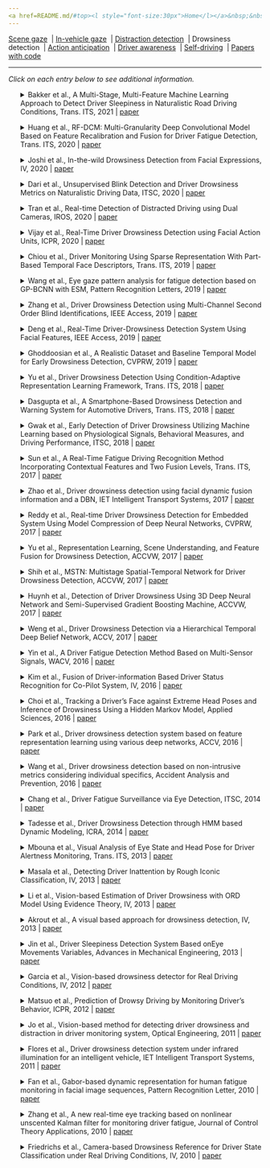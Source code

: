 ```yaml
---
<a href=README.md/#top><l style="font-size:30px">Home</l></a>&nbsp;&nbsp;| <a href=behavioral.md><l style="font-size:30px">Behavioral</l></a>&nbsp;&nbsp;| <l style="font-size:35px">Applications</l>&nbsp;&nbsp;| <a href=datasets.md><l style="font-size:30px">Datasets</l></a>&nbsp;&nbsp;
---
```


[Scene gaze](scene_gaze.md)&nbsp;&nbsp;| [In-vehicle gaze](in-vehicle_gaze.md)&nbsp;&nbsp;| [Distraction detection](distraction_detection.md)&nbsp;&nbsp;| Drowsiness detection&nbsp;&nbsp;| [Action anticipation](action_anticipation.md)&nbsp;&nbsp;| [Driver awareness](driver_awareness.md)&nbsp;&nbsp;| [Self-driving](self-driving.md)&nbsp;&nbsp;| [Papers with code](papers_with_code.md)&nbsp;&nbsp;
___
*Click on each entry below to see additional information.*
<ul><a name=2021_T-ITS_Bakker></a>
<details close>
<summary>Bakker et al., A Multi-Stage, Multi-Feature Machine Learning Approach to Detect Driver Sleepiness in Naturalistic Road Driving Conditions, Trans. ITS, 2021 | <a href=https://doi.org/10.1109/TITS.2021.3090272>paper</a></summary>
<ul>
Dataset(s): private
</ul>
<ul>
<pre>
@article{2021_T-ITS_Bakker,
    author = {Bakker, Bram and Zab{\l}ocki, Bartosz and Baker, Angela and Riethmeister, Vanessa and Marx, Bernd and Iyer, Girish and Anund, Anna and Ahlstr{\"o}m, Christer},
    title = "A multi-stage, multi-feature machine learning approach to detect driver sleepiness in naturalistic road driving conditions",
    journal = "IEEE Transactions on Intelligent Transportation Systems",
    year = "2021"
}
</pre>
</ul>
</ul>
<ul><a name=2020_T-ITS_Huang></a>
<details close>
<summary>Huang et al., RF-DCM: Multi-Granularity Deep Convolutional Model Based on Feature Recalibration and Fusion for Driver Fatigue Detection, Trans. ITS, 2020 | <a href=https://doi.org/10.1109/TITS.2020.3017513>paper</a></summary>
<ul>
Dataset(s): <a href=datasets.md#DDD>DDD</a>
</ul>
<ul>
<pre>
@article{2020_T-ITS_Huang,
    author = "Huang, Rui and Wang, Yan and Li, Zijian and Lei, Zeyu and Xu, Yufan",
    title = "RF-DCM: Multi-Granularity Deep Convolutional Model Based on Feature Recalibration and Fusion for Driver Fatigue Detection",
    journal = "IEEE Transactions on Intelligent Transportation Systems",
    year = "2020"
}
</pre>
</ul>
</ul>
<ul><a name=2020_IV_Joshi></a>
<details close>
<summary>Joshi et al., In-the-wild Drowsiness Detection from Facial Expressions, IV, 2020 | <a href=https://doi.org/10.1109/IV47402.2020.9304579>paper</a></summary>
<ul>
Dataset(s): private
</ul>
<ul>
<pre>
@inproceedings{2020_IV_Joshi,
    author = "Joshi, Ajjen and Kyal, Survi and Banerjee, Sandipan and Mishra, Taniya",
    title = "In-the-wild drowsiness detection from facial expressions",
    booktitle = "IV",
    year = "2020"
}
</pre>
</ul>
</ul>
<ul><a name=2020_ITSC_Dari></a>
<details close>
<summary>Dari et al., Unsupervised Blink Detection and Driver Drowsiness Metrics on Naturalistic Driving Data, ITSC, 2020 | <a href=https://doi.org/10.1109/ITSC45102.2020.9294686>paper</a></summary>
<ul>
Dataset(s): private
</ul>
<ul>
<pre>
@inproceedings{2020_ITSC_Dari,
    author = "Dari, Simone and Epple, Nico and Protschky, Valentin",
    title = "Unsupervised Blink Detection and Driver Drowsiness Metrics on Naturalistic Driving Data",
    booktitle = "ITSC",
    year = "2020"
}
</pre>
</ul>
</ul>
<ul><a name=2020_IROS_Tran></a>
<details close>
<summary>Tran et al., Real-time Detection of Distracted Driving using Dual Cameras, IROS, 2020 | <a href=https://doi.org/10.1109/IROS45743.2020.9340921>paper</a></summary>
<ul>
Dataset(s): private
</ul>
<ul>
<pre>
@inproceedings{2020_IROS_Tran,
    author = "Tran, Duy and Do, Ha Manh and Lu, Jiaxing and Sheng, Weihua",
    title = "Real-time Detection of Distracted Driving using Dual Cameras",
    booktitle = "IROS",
    year = "2020"
}
</pre>
</ul>
</ul>
<ul><a name=2020_ICPR_Vijay></a>
<details close>
<summary>Vijay et al., Real-Time Driver Drowsiness Detection using Facial Action Units, ICPR, 2020 | <a href=https://doi.org/10.1109/ICPR48806.2021.9412288>paper</a></summary>
<ul>
Dataset(s): <a href=datasets.md#DDD>DDD</a>
</ul>
<ul>
<pre>
@inproceedings{2020_ICPR_Vijay,
    author = "Vijay, Malaika and Vinayak, Nandagopal Netrakanti and Nunna, Maanvi and Natarajan, Subramanyam",
    title = "Real-Time Driver Drowsiness Detection using Facial Action Units",
    booktitle = "ICPR",
    year = "2021"
}
</pre>
</ul>
</ul>
<ul><a name=2019_T-ITS_Chiou></a>
<details close>
<summary>Chiou et al., Driver Monitoring Using Sparse Representation With Part-Based Temporal Face Descriptors, Trans. ITS, 2019 | <a href=https://doi.org/10.1109/TITS.2019.2892155>paper</a></summary>
<ul>
Dataset(s): <a href=datasets.md#YawDD>YawDD</a>, <a href=datasets.md#DDD>DDD</a>
</ul>
<ul>
<pre>
@article{2019_T-ITS_Chiou,
    author = "Chiou, Chien-Yu and Wang, Wei-Cheng and Lu, Shueh-Chou and Huang, Chun-Rong and Chung, Pau-Choo and Lai, Yun-Yang",
    title = "Driver monitoring using sparse representation with part-based temporal face descriptors",
    journal = "IEEE Transactions on Intelligent Transportation Systems",
    volume = "21",
    number = "1",
    pages = "346--361",
    year = "2019"
}
</pre>
</ul>
</ul>
<ul><a name=2019_PRL_Wang></a>
<details close>
<summary>Wang et al., Eye gaze pattern analysis for fatigue detection based on GP-BCNN with ESM, Pattern Recognition Letters, 2019 | <a href=https://doi.org/10.1016/j.patrec.2019.03.013>paper</a></summary>
<ul>
Dataset(s): private
</ul>
<ul>
<pre>
@article{2019_PRL_Wang,
    author = "Wang, Yan and Huang, Rui and Guo, Lei",
    title = "Eye gaze pattern analysis for fatigue detection based on GP-BCNN with ESM",
    journal = "Pattern Recognition Letters",
    volume = "123",
    pages = "61--74",
    year = "2019",
    publisher = "Elsevier"
}
</pre>
</ul>
</ul>
<ul><a name=2019_IEEEAccess_Zhang></a>
<details close>
<summary>Zhang et al., Driver Drowsiness Detection using Multi-Channel Second Order Blind Identifications, IEEE Access, 2019 | <a href=https://doi.org/10.1109/ACCESS.2019.2891971>paper</a></summary>
<ul>
Dataset(s): private
</ul>
<ul>
<pre>
@article{2019_IEEEAccess_Zhang,
    author = "Zhang, Chao and Wu, Xiaopei and Zheng, Xi and Yu, Shui",
    title = "Driver drowsiness detection using multi-channel second order blind identifications",
    journal = "IEEE Access",
    volume = "7",
    pages = "11829--11843",
    year = "2019",
    publisher = "IEEE"
}
</pre>
</ul>
</ul>
<ul><a name=2019_IEEEAccess_Deng></a>
<details close>
<summary>Deng et al., Real-Time Driver-Drowsiness Detection System Using Facial Features, IEEE Access, 2019 | <a href=https://doi.org/10.1109/ACCESS.2019.2936663>paper</a></summary>
<ul>
Dataset(s): private
</ul>
<ul>
<pre>
@article{2019_IEEEAccess_Deng,
    author = "Deng, Wanghua and Wu, Ruoxue",
    title = "Real-time driver-drowsiness detection system using facial features",
    journal = "IEEE Access",
    volume = "7",
    pages = "118727--118738",
    year = "2019",
    publisher = "IEEE"
}
</pre>
</ul>
</ul>
<ul><a name=2019_CVPRW_Ghoddoosian></a>
<details close>
<summary>Ghoddoosian et al., A Realistic Dataset and Baseline Temporal Model for Early Drowsiness Detection, CVPRW, 2019 | <a href=https://openaccess.thecvf.com/content_CVPRW_2019/papers/AMFG/Ghoddoosian_A_Realistic_Dataset_and_Baseline_Temporal_Model_for_Early_Drowsiness_CVPRW_2019_paper.pdf>paper</a></summary>
<ul>
Dataset(s): <a href=datasets.md#RLDD>RLDD</a>
</ul>
<ul>
<pre>
@inproceedings{2019_CVPRW_Ghoddoosian,
    author = "Ghoddoosian, Reza and Galib, Marnim and Athitsos, Vassilis",
    title = "A realistic dataset and baseline temporal model for early drowsiness detection",
    booktitle = "CVPRW",
    year = "2019"
}
</pre>
</ul>
</ul>
<ul><a name=2018_T-ITS_Yu></a>
<details close>
<summary>Yu et al., Driver Drowsiness Detection Using Condition-Adaptive Representation Learning Framework, Trans. ITS, 2018 | <a href=https://doi.org/10.1109/TITS.2018.2883823>paper</a></summary>
<ul>
Dataset(s): <a href=datasets.md#DDD>DDD</a>
</ul>
<ul>
<pre>
@article{2018_T-ITS_Yu,
    author = "Yu, Jongmin and Park, Sangwoo and Lee, Sangwook and Jeon, Moongu",
    title = "Driver drowsiness detection using condition-adaptive representation learning framework",
    journal = "IEEE Transactions on Intelligent Transportation Systems",
    volume = "20",
    number = "11",
    pages = "4206--4218",
    year = "2018"
}
</pre>
</ul>
</ul>
<ul><a name=2018_T-ITS_Dasgupta></a>
<details close>
<summary>Dasgupta et al., A Smartphone-Based Drowsiness Detection and Warning System for Automotive Drivers, Trans. ITS, 2018 | <a href=https://doi.org/10.1109/TITS.2018.2879609>paper</a></summary>
<ul>
Dataset(s): private
</ul>
<ul>
<pre>
@article{2018_T-ITS_Dasgupta,
    author = "Dasgupta, Anirban and Rahman, Daleef and Routray, Aurobinda",
    title = "A smartphone-based drowsiness detection and warning system for automotive drivers",
    journal = "IEEE Transactions on Intelligent Transportation Systems",
    volume = "20",
    number = "11",
    pages = "4045--4054",
    year = "2018"
}
</pre>
</ul>
</ul>
<ul><a name=2018_ITSC_Gwak></a>
<details close>
<summary>Gwak et al., Early Detection of Driver Drowsiness Utilizing Machine Learning based on Physiological Signals, Behavioral Measures, and Driving Performance, ITSC, 2018 | <a href=https://doi.org/10.1109/ITSC.2018.8569493>paper</a></summary>
<ul>
Dataset(s): private
</ul>
<ul>
<pre>
@inproceedings{2018_ITSC_Gwak,
    author = "Gwak, Jongseong and Shino, Motoki and Hirao, Akinari",
    title = "Early detection of driver drowsiness utilizing machine learning based on physiological signals, behavioral measures, and driving performance",
    booktitle = "ITSC",
    year = "2018"
}
</pre>
</ul>
</ul>
<ul><a name=2017_T-ITS_Sun></a>
<details close>
<summary>Sun et al., A Real-Time Fatigue Driving Recognition Method Incorporating Contextual Features and Two Fusion Levels, Trans. ITS, 2017 | <a href=https://doi.org/10.1109/TITS.2017.2690914>paper</a></summary>
<ul>
Dataset(s): private
</ul>
<ul>
<pre>
@article{2017_T-ITS_Sun,
    author = "Sun, Wei and Zhang, Xiaorui and Peeta, Srinivas and He, Xiaozheng and Li, Yongfu",
    title = "A real-time fatigue driving recognition method incorporating contextual features and two fusion levels",
    journal = "IEEE Transactions on Intelligent Transportation Systems",
    volume = "18",
    number = "12",
    pages = "3408--3420",
    year = "2017"
}
</pre>
</ul>
</ul>
<ul><a name=2017_IET_Zhao></a>
<details close>
<summary>Zhao et al., Driver drowsiness detection using facial dynamic fusion information and a DBN, IET Intelligent Transport Systems, 2017 | <a href=https://doi.org/10.1049/iet-its.2017.0183>paper</a></summary>
<ul>
Dataset(s): private
</ul>
<ul>
<pre>
@article{2017_IET_Zhao,
    author = "Zhao, Lei and Wang, Zengcai and Wang, Xiaojin and Liu, Qing",
    title = "Driver drowsiness detection using facial dynamic fusion information and a DBN",
    journal = "IET Intelligent Transport Systems",
    volume = "12",
    number = "2",
    pages = "127--133",
    year = "2017"
}
</pre>
</ul>
</ul>
<ul><a name=2017_CVPRW_Reddy></a>
<details close>
<summary>Reddy et al., Real-time Driver Drowsiness Detection for Embedded System Using Model Compression of Deep Neural Networks, CVPRW, 2017 | <a href=https://openaccess.thecvf.com/content_cvpr_2017_workshops/w4/papers/Reddy_Real-Time_Driver_Drowsiness_CVPR_2017_paper.pdf>paper</a></summary>
<ul>
Dataset(s): private
</ul>
<ul>
<pre>
@inproceedings{2017_CVPRW_Reddy,
    author = "Reddy, Bhargava and Kim, Ye-Hoon and Yun, Sojung and Seo, Chanwon and Jang, Junik",
    title = "Real-time driver drowsiness detection for embedded system using model compression of deep neural networks",
    booktitle = "CVPRW",
    year = "2017"
}
</pre>
</ul>
</ul>
<ul><a name=2017_ACCVW_Yu></a>
<details close>
<summary>Yu et al., Representation Learning, Scene Understanding, and Feature Fusion for Drowsiness Detection, ACCVW, 2017 | <a href=https://doi.org/10.1007/978-3-319-54526-4_13>paper</a></summary>
<ul>
Dataset(s): <a href=datasets.md#DDD>DDD</a>
</ul>
<ul>
<pre>
@inproceedings{2017_ACCVW_Yu,
    author = "Yu, Jongmin and Park, Sangwoo and Lee, Sangwook and Jeon, Moongu",
    title = "Representation learning, scene understanding, and feature fusion for drowsiness detection",
    booktitle = "ACCV",
    year = "2016"
}
</pre>
</ul>
</ul>
<ul><a name=2017_ACCVW_Shih></a>
<details close>
<summary>Shih et al., MSTN: Multistage Spatial-Temporal Network for Driver Drowsiness Detection, ACCVW, 2017 | <a href=https://doi.org/10.1007/978-3-319-54526-4_11>paper</a></summary>
<ul>
Dataset(s): <a href=datasets.md#DDD>DDD</a>
</ul>
<ul>
<pre>
@inproceedings{2017_ACCVW_Shih,
    author = "Shih, Tun-Huai and Hsu, Chiou-Ting",
    title = "MSTN: Multistage spatial-temporal network for driver drowsiness detection",
    booktitle = "ACCV",
    year = "2016"
}
</pre>
</ul>
</ul>
<ul><a name=2017_ACCVW_Huynh></a>
<details close>
<summary>Huynh et al., Detection of Driver Drowsiness Using 3D Deep Neural Network and Semi-Supervised Gradient Boosting Machine, ACCVW, 2017 | <a href=https://doi.org/10.1007/978-3-319-54526-4_10>paper</a></summary>
<ul>
Dataset(s): <a href=datasets.md#DDD>DDD</a>
</ul>
<ul>
<pre>
@inproceedings{2017_ACCVW_Huynh,
    author = "Huynh, Xuan-Phung and Park, Sang-Min and Kim, Yong-Guk",
    title = "Detection of driver drowsiness using 3D deep neural network and semi-supervised gradient boosting machine",
    booktitle = "ACCV",
    year = "2016"
}
</pre>
</ul>
</ul>
<ul><a name=2017_ACCV_Weng></a>
<details close>
<summary>Weng et al., Driver Drowsiness Detection via a Hierarchical Temporal Deep Belief Network, ACCV, 2017 | <a href=https://doi.org/10.1007/978-3-319-54526-4_9>paper</a></summary>
<ul>
Dataset(s): <a href=datasets.md#DDD>DDD</a>
</ul>
<ul>
<pre>
@inproceedings{2017_ACCV_Weng,
    author = "Weng, Ching-Hua and Lai, Ying-Hsiu and Lai, Shang-Hong",
    title = "Driver drowsiness detection via a hierarchical temporal deep belief network",
    booktitle = "ACCV",
    year = "2016"
}
</pre>
</ul>
</ul>
<ul><a name=2016_WACV_Yin></a>
<details close>
<summary>Yin et al., A Driver Fatigue Detection Method Based on Multi-Sensor Signals, WACV, 2016 | <a href=https://doi.org/10.1109/WACV.2016.7477672>paper</a></summary>
<ul>
Dataset(s): private
</ul>
<ul>
<pre>
@inproceedings{2016_WACV_Yin,
    author = "Yin, Hao and Su, Yuanqi and Liu, Yuehu and Zhao, Danchen",
    title = "A driver fatigue detection method based on multi-sensor signals",
    booktitle = "WACV",
    year = "2016"
}
</pre>
</ul>
</ul>
<ul><a name=2016_IV_Kim></a>
<details close>
<summary>Kim et al., Fusion of Driver-information Based Driver Status Recognition for Co-Pilot System, IV, 2016 | <a href=https://doi.org/10.1109/IVS.2016.7535573>paper</a></summary>
<ul>
Dataset(s): private
</ul>
<ul>
<pre>
@inproceedings{2016_IV_Kim,
    author = "Kim, Jinwoo and Kim, Kitae and Yoon, Daesub and Koo, Yongbon and Han, Wooyong",
    title = "Fusion of driver-information based driver status recognition for co-pilot system",
    booktitle = "IV",
    year = "2016"
}
</pre>
</ul>
</ul>
<ul><a name=2016_ApplSci_Choi></a>
<details close>
<summary>Choi et al., Tracking a Driver’s Face against Extreme Head Poses and Inference of Drowsiness Using a Hidden Markov Model, Applied Sciences, 2016 | <a href=https://doi.org/10.3390/app6050137>paper</a></summary>
<ul>
Dataset(s): private
</ul>
<ul>
<pre>
@article{2016_ApplSci_Choi,
    author = "Choi, In-Ho and Jeong, Chan-Hee and Kim, Yong-Guk",
    title = "Tracking a driver’s face against extreme head poses and inference of drowsiness using a hidden Markov model",
    journal = "Applied Sciences",
    volume = "6",
    number = "5",
    pages = "137",
    year = "2016"
}
</pre>
</ul>
</ul>
<ul><a name=2016_ACCV_Park></a>
<details close>
<summary>Park et al., Driver drowsiness detection system based on feature representation learning using various deep networks, ACCV, 2016 | <a href=https://doi.org/10.1007/978-3-319-54526-4_12>paper</a></summary>
<ul>
Dataset(s): <a href=datasets.md#DDD>DDD</a>
</ul>
<ul>
<pre>
@inproceedings{2016_ACCV_Park,
    author = "Park, Sanghyuk and Pan, Fei and Kang, Sunghun and Yoo, Chang D",
    title = "Driver drowsiness detection system based on feature representation learning using various deep networks",
    booktitle = "ACCV",
    year = "2016"
}
</pre>
</ul>
</ul>
<ul><a name=2016_AccidentAnalysis_Wang></a>
<details close>
<summary>Wang et al., Driver drowsiness detection based on non-intrusive metrics considering individual specifics, Accident Analysis and Prevention, 2016 | <a href=https://doi.org/10.1016/j.aap.2015.09.002>paper</a></summary>
<ul>
Dataset(s): private
</ul>
<ul>
<pre>
@article{2016_AccidentAnalysis_Wang,
    author = "Wang, Xuesong and Xu, Chuan",
    title = "Driver drowsiness detection based on non-intrusive metrics considering individual specifics",
    journal = "Accident Analysis \\& Prevention",
    volume = "95",
    pages = "350--357",
    year = "2016",
    publisher = "Elsevier"
}
</pre>
</ul>
</ul>
<ul><a name=2014_ITSC_Chang></a>
<details close>
<summary>Chang et al., Driver Fatigue Surveillance via Eye Detection, ITSC, 2014 | <a href=https://doi.org/10.1109/ITSC.2014.6957718>paper</a></summary>
<ul>
Dataset(s): private
</ul>
<ul>
<pre>
@inproceedings{2014_ITSC_Chang,
    author = "Chang, Tang-Hsien and Chen, Yi-Ru",
    title = "Driver fatigue surveillance via eye detection",
    booktitle = "ITSC",
    year = "2014"
}
</pre>
</ul>
</ul>
<ul><a name=2014_ICRA_Tadesse></a>
<details close>
<summary>Tadesse et al., Driver Drowsiness Detection through HMM based Dynamic Modeling, ICRA, 2014 | <a href=https://doi.org/10.1109/ICRA.2014.6907440>paper</a></summary>
<ul>
Dataset(s): private
</ul>
<ul>
<pre>
@inproceedings{2014_ICRA_Tadesse,
    author = "Tadesse, Eyosiyas and Sheng, Weihua and Liu, Meiqin",
    title = "Driver drowsiness detection through HMM based dynamic modeling",
    booktitle = "ICRA",
    year = "2014"
}
</pre>
</ul>
</ul>
<ul><a name=2013_T-ITS_Mbouna></a>
<details close>
<summary>Mbouna et al., Visual Analysis of Eye State and Head Pose for Driver Alertness Monitoring, Trans. ITS, 2013 | <a href=https://doi.org/10.1109/TITS.2013.2262098>paper</a></summary>
<ul>
Dataset(s): <a href=datasets.md#BU HeadTracking>BU HeadTracking</a>, private
</ul>
<ul>
<pre>
@article{2013_T-ITS_Mbouna,
    author = "Mbouna, Ralph Oyini and Kong, Seong G and Chun, Myung-Geun",
    title = "Visual analysis of eye state and head pose for driver alertness monitoring",
    journal = "IEEE Transactions on Intelligent Transportation Systems",
    volume = "14",
    number = "3",
    pages = "1462--1469",
    year = "2013"
}
</pre>
</ul>
</ul>
<ul><a name=2013_IV_Masala></a>
<details close>
<summary>Masala et al., Detecting Driver Inattention by Rough Iconic Classification, IV, 2013 | <a href=https://doi.org/10.1109/IVS.2013.6629583>paper</a></summary>
<ul>
Dataset(s): private
</ul>
<ul>
<pre>
@inproceedings{2013_IV_Masala,
    author = "Masala, Giovanni Luca and Grosso, Enrico",
    title = "Detecting driver inattention by rough iconic classification",
    booktitle = "IEEE Intelligent Vehicles Symposium (IV)",
    pages = "913--918",
    year = "2013"
}
</pre>
</ul>
</ul>
<ul><a name=2013_IV_Li></a>
<details close>
<summary>Li et al., Vision-based Estimation of Driver Drowsiness with ORD Model Using Evidence Theory, IV, 2013 | <a href=https://doi.org/10.1109/IVS.2013.6629543>paper</a></summary>
<ul>
Dataset(s): private
</ul>
<ul>
<pre>
@inproceedings{2013_IV_Li,
    author = "Li, Xuanpeng and Seignez, Emmanuel and Loonis, Pierre",
    title = "Vision-based estimation of driver drowsiness with ORD model using evidence theory",
    booktitle = "IV",
    year = "2013"
}
</pre>
</ul>
</ul>
<ul><a name=2013_IV_Akrout></a>
<details close>
<summary>Akrout et al., A visual based approach for drowsiness detection, IV, 2013 | <a href=https://doi.org/10.1109/IVS.2013.6629650>paper</a></summary>
<ul>
Dataset(s): private
</ul>
<ul>
<pre>
@inproceedings{2013_IV_Akrout,
    author = "Akrout, Belhassen and Mahdi, Walid",
    title = "A visual based approach for drowsiness detection",
    booktitle = "IV",
    year = "2013"
}
</pre>
</ul>
</ul>
<ul><a name=2013_AdvMechEng_Jin></a>
<details close>
<summary>Jin et al., Driver Sleepiness Detection System Based onEye Movements Variables, Advances in Mechanical Engineering, 2013 | <a href=http://dx.doi.org/10.1155/2013/648431>paper</a></summary>
<ul>
Dataset(s): private
</ul>
<ul>
<pre>
@article{2013_AdvMechEng_Jin,
    author = "Jin, Lisheng and Niu, Qingning and Jiang, Yuying and Xian, Huacai and Qin, Yanguang and Xu, Meijiao",
    title = "Driver sleepiness detection system based on eye movements variables",
    journal = "Advances in Mechanical Engineering",
    volume = "5",
    pages = "648431",
    year = "2013"
}
</pre>
</ul>
</ul>
<ul><a name=2012_IV_Garcia></a>
<details close>
<summary>Garcia et al., Vision-based drowsiness detector for Real Driving Conditions, IV, 2012 | <a href=https://doi.org/10.1109/IVS.2012.6232222>paper</a></summary>
<ul>
Dataset(s): private
</ul>
<ul>
<pre>
@inproceedings{2012_IV_Garcia,
    author = "Garcia, I and Bronte, Sebastian and Bergasa, Luis Miguel and Almaz{\'a}n, Javier and Yebes, J",
    title = "Vision-based drowsiness detector for real driving conditions",
    booktitle = "IV",
    year = "2012"
}
</pre>
</ul>
</ul>
<ul><a name=2012_ICPR_Matsuo></a>
<details close>
<summary>Matsuo et al., Prediction of Drowsy Driving by Monitoring Driver’s Behavior, ICPR, 2012 | <a href=https://ieeexplore.ieee.org/abstract/document/6460892>paper</a></summary>
<ul>
Dataset(s): private
</ul>
<ul>
<pre>
@inproceedings{2012_ICPR_Matsuo,
    author = "Matsuo, Haruo and Khiat, Abdelaziz",
    title = "Prediction of drowsy driving by monitoring driver's behavior",
    booktitle = "ICPR",
    year = "2012"
}
</pre>
</ul>
</ul>
<ul><a name=2011_OptEng_Jo></a>
<details close>
<summary>Jo et al., Vision-based method for detecting driver drowsiness and distraction in driver monitoring system, Optical Engineering, 2011 | <a href=https://doi.org/10.1117/1.3657506>paper</a></summary>
<ul>
Dataset(s): private
</ul>
<ul>
<pre>
@article{2011_OptEng_Jo,
    author = "Jo, Jaeik and Lee, Sung Joo and Kim, Jaihie and Jung, Ho Gi and Park, Kang Ryoung",
    title = "Vision-based method for detecting driver drowsiness and distraction in driver monitoring system",
    journal = "Optical Engineering",
    volume = "50",
    number = "12",
    pages = "127202",
    year = "2011"
}
</pre>
</ul>
</ul>
<ul><a name=2011_IET_Flores></a>
<details close>
<summary>Flores et al., Driver drowsiness detection system under infrared illumination for an intelligent vehicle, IET Intelligent Transport Systems, 2011 | <a href=https://doi.org/10.1049/iet-its.2009.0090>paper</a></summary>
<ul>
Dataset(s): private
</ul>
<ul>
<pre>
@article{2011_IET_Flores,
    author = "Flores, Marco Javier and Armingol, J Ma and de la Escalera, Arturo",
    title = "Driver drowsiness detection system under infrared illumination for an intelligent vehicle",
    journal = "IET Intelligent Transport Systems",
    volume = "5",
    number = "4",
    pages = "241--251",
    year = "2011",
    publisher = "IET"
}
</pre>
</ul>
</ul>
<ul><a name=2010_PRL_Fan></a>
<details close>
<summary>Fan et al., Gabor-based dynamic representation for human fatigue monitoring in facial image sequences, Pattern Recognition Letter, 2010 | <a href=https://doi.org/10.1016/j.patrec.2009.08.014>paper</a></summary>
<ul>
Dataset(s): private
</ul>
<ul>
<pre>
@article{2010_PRL_Fan,
    author = "Fan, Xiao and Sun, Yanfeng and Yin, Baocai and Guo, Xiuming",
    title = "Gabor-based dynamic representation for human fatigue monitoring in facial image sequences",
    journal = "Pattern Recognition Letters",
    volume = "31",
    number = "3",
    pages = "234--243",
    year = "2010"
}
</pre>
</ul>
</ul>
<ul><a name=2010_JCTA_Zhang></a>
<details close>
<summary>Zhang et al., A new real-time eye tracking based on nonlinear unscented Kalman filter for monitoring driver fatigue, Journal of Control Theory Applications, 2010 | <a href=https://doi.org/10.1007/s11768-010-8043-0>paper</a></summary>
<ul>
Dataset(s): private
</ul>
<ul>
<pre>
@article{2010_JCTA_Zhang,
    author = "Zhang, Zutao and Zhang, Jiashu",
    title = "A new real-time eye tracking based on nonlinear unscented Kalman filter for monitoring driver fatigue",
    journal = "Journal of Control Theory and Applications",
    volume = "8",
    number = "2",
    pages = "181--188",
    year = "2010",
    publisher = "Springer"
}
</pre>
</ul>
</ul>
<ul><a name=2010_IV_Friedrichs></a>
<details close>
<summary>Friedrichs et al., Camera-based Drowsiness Reference for Driver State Classification under Real Driving Conditions, IV, 2010 | <a href=https://doi.org/10.1109/IVS.2010.5548039>paper</a></summary>
<ul>
Dataset(s): private
</ul>
<ul>
<pre>
@inproceedings{2010_IV_Friedrichs,
    author = "Friedrichs, Fabian and Yang, Bin",
    title = "Camera-based drowsiness reference for driver state classification under real driving conditions",
    booktitle = "IV",
    year = "2010"
}
</pre>
</ul>
</ul>

